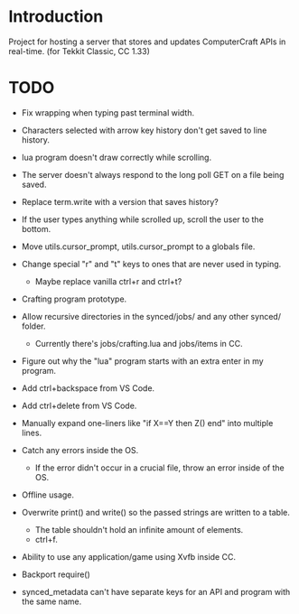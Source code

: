 # Introduction
Project for hosting a server that stores and updates ComputerCraft APIs in real-time. (for Tekkit Classic, CC 1.33)

# TODO

* Fix wrapping when typing past terminal width.
* Characters selected with arrow key history don't get saved to line history.
* lua program doesn't draw correctly while scrolling.
* The server doesn't always respond to the long poll GET on a file being saved.
* Replace term.write with a version that saves history?
* If the user types anything while scrolled up, scroll the user to the bottom.
* Move utils.cursor_prompt, utils.cursor_prompt to a globals file.

* Change special "r" and "t" keys to ones that are never used in typing.
	* Maybe replace vanilla ctrl+r and ctrl+t?
* Crafting program prototype.
* Allow recursive directories in the synced/jobs/ and any other synced/ folder.
	* Currently there's jobs/crafting.lua and jobs/items in CC.
* Figure out why the "lua" program starts with an extra enter in my program.
* Add ctrl+backspace from VS Code.
* Add ctrl+delete from VS Code.
* Manually expand one-liners like "if X==Y then Z() end" into multiple lines.
* Catch any errors inside the OS.
	* If the error didn't occur in a crucial file, throw an error inside of the OS.
* Offline usage.
* Overwrite print() and write() so the passed strings are written to a table.
    * The table shouldn't hold an infinite amount of elements.
    * ctrl+f.
* Ability to use any application/game using Xvfb inside CC.
* Backport require()
* synced_metadata can't have separate keys for an API and program with the same name.